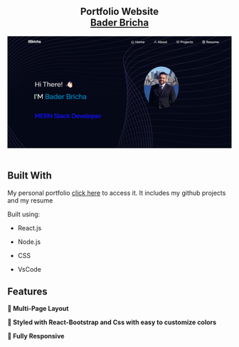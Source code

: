 <h2 align="center">
  Portfolio Website <br/>
  <a href="https://b-bricha.vercel.app/" target="_blank">Bader Bricha</a>
</h2>
<div align="center">
  <img alt="Demo" src="./Images/Screenshot 2023-07-12 001211.png" />
</div>

<br/>


<h3 align="center">
  
</h3>


## Built With

My personal portfolio <a href="https://b-bricha.vercel.app/" target="_blank">click here</a> to access it. It includes my github projects and my resume<br/>

 Built using:

- React.js
- Node.js

- CSS
- VsCode

## Features

**📖 Multi-Page Layout**

**🎨 Styled with React-Bootstrap and Css with easy to customize colors**

**📱 Fully Responsive**

